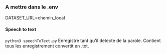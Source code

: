 ### A mettre dans le .env
DATASET_URL=chemin_local 

#### Speech to text
`python3 speechToText.py`
Enregistre tant qu'il detecte de la parole.
Contient tous les enregistrement convertit en .txt.